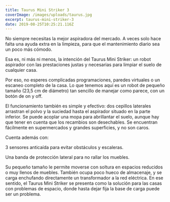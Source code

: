 ```yaml
---
title: Taurus Mini Striker 3
coverImage: /images/uploads/taurus.jpg
excerpt: taurus-mini-striker-3
date: 2019-08-25T10:25:21.116Z
---
```

No siempre necesitas la mejor aspiradora del mercado. A veces solo hace falta una ayuda extra en la limpieza, para que el mantenimiento diario sea un poco más cómodo.

Esa es, ni más ni menos, la intención del Taurus Mini Striker: un robot aspirador con las prestaciones justas y necesarias para limpiar el suelo de cualquier casa.



Por eso, no esperes complicadas programaciones, paredes virtuales o un escaneo completo de la casa. Lo que tenemos aquí es un robot de pequeño tamaño (23,5 cm de diámetro) tan sencillo de manejar como parece, con un botón de on y off.



El funcionamiento también es simple y efectivo: dos cepillos laterales arrastran el polvo y la suciedad hasta el aspirador situado en la parte inferior. Se puede acoplar una mopa para abrillantar el suelo, aunque hay que tener en cuenta que los recambios son desechables. Se encuentran fácilmente en supermercados y grandes superficies, y no son caros.



Cuenta además con:



3 sensores anticaída para evitar obstáculos y escaleras.

Una banda de protección lateral para no rallar los muebles.

Su pequeño tamaño le permite moverse con soltura en espacios reducidos o muy llenos de muebles. También ocupa poco hueco de almacenaje, y se carga enchufando directamente un transformador a la red eléctrica. En ese sentido, el Taurus Mini Striker se presenta como la solución para las casas con problemas de espacio, donde hasta dejar fija la base de carga puede ser un problema.
